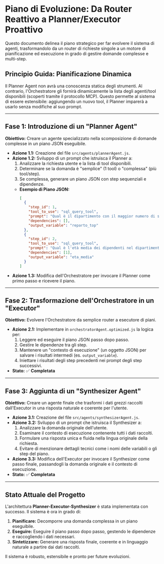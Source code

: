 # Piano di Evoluzione: Da Router Reattivo a Planner/Executor Proattivo

Questo documento delinea il piano strategico per far evolvere il sistema di agenti, trasformandolo da un router di richieste singole a un motore di pianificazione ed esecuzione in grado di gestire domande complesse e multi-step.

## Principio Guida: Pianificazione Dinamica
Il Planner Agent non avrà una conoscenza statica degli strumenti. Al contrario, l'Orchestratore gli fornirà dinamicamente la lista degli agenti/tool disponibili (scoperti tramite il protocollo MCP). Questo permette al sistema di essere estensibile: aggiungendo un nuovo tool, il Planner imparerà a usarlo senza modifiche al suo prompt.

---

## Fase 1: Introduzione di un "Planner Agent"

**Obiettivo:** Creare un agente specializzato nella scomposizione di domande complesse in un piano JSON eseguibile.

*   **Azione 1.1:** Creazione del file `src/agents/plannerAgent.js`.
*   **Azione 1.2:** Sviluppo di un prompt che istruisca il Planner a:
    1.  Analizzare la richiesta utente e la lista di tool disponibili.
    2.  Determinare se la domanda è "semplice" (1 tool) o "complessa" (più tool/step).
    3.  Se complessa, generare un piano JSON con step sequenziali e dipendenze.
    *   **Esempio di Piano JSON:**
        ```json
        [
          {
            "step_id": 1,
            "tool_to_use": "sql_query_tool",
            "prompt": "Qual è il dipartimento con il maggior numero di stagisti?",
            "dependencies": [],
            "output_variable": "reparto_top"
          },
          {
            "step_id": 2,
            "tool_to_use": "sql_query_tool",
            "prompt": "Qual è l'età media dei dipendenti nel dipartimento '{reparto_top}'?",
            "dependencies": [1],
            "output_variable": "eta_media"
          }
        ]
        ```
*   **Azione 1.3:** Modifica dell'Orchestratore per invocare il Planner come primo passo e ricevere il piano.

---

## Fase 2: Trasformazione dell'Orchestratore in un "Executor"

**Obiettivo:** Evolvere l'Orchestratore da semplice router a esecutore di piani.

*   **Azione 2.1:** Implementare in `orchestratorAgent.optimized.js` la logica per:
    1.  Leggere ed eseguire il piano JSON passo dopo passo.
    2.  Gestire le dipendenze tra gli step.
    3.  Mantenere un "contesto di esecuzione" (un oggetto JSON) per salvare i risultati intermedi (es. `output_variable`).
    4.  Iniettare i risultati degli step precedenti nei prompt degli step successivi.
*   **Stato:** ✅ **Completata**

---

## Fase 3: Aggiunta di un "Synthesizer Agent"

**Obiettivo:** Creare un agente finale che trasformi i dati grezzi raccolti dall'Executor in una risposta naturale e coerente per l'utente.

*   **Azione 3.1:** Creazione del file `src/agents/synthesizerAgent.js`.
*   **Azione 3.2:** Sviluppo di un prompt che istruisca il Synthesizer a:
    1.  Analizzare la domanda originale dell'utente.
    2.  Esaminare il contesto di esecuzione contenente tutti i dati raccolti.
    3.  Formulare una risposta unica e fluida nella lingua originale della richiesta.
    4.  Evitare di menzionare dettagli tecnici come i nomi delle variabili o gli step del piano.
*   **Azione 3.3:** Modifica dell'Executor per invocare il Synthesizer come passo finale, passandogli la domanda originale e il contesto di esecuzione.
*   **Stato:** ✅ **Completata**

---

## Stato Attuale del Progetto

L'architettura **Planner-Executor-Synthesizer** è stata implementata con successo. Il sistema è ora in grado di:

1.  **Pianificare:** Decomporre una domanda complessa in un piano eseguibile.
2.  **Eseguire:** Eseguire il piano passo dopo passo, gestendo le dipendenze e raccogliendo i dati necessari.
3.  **Sintetizzare:** Generare una risposta finale, coerente e in linguaggio naturale a partire dai dati raccolti.

Il sistema è robusto, estensibile e pronto per future evoluzioni.
